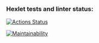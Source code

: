 ### Hexlet tests and linter status:
[![Actions Status](https://github.com/olesya-syrtina/frontend-project-11/actions/workflows/hexlet-check.yml/badge.svg)](https://github.com/olesya-syrtina/frontend-project-11/actions)

[![Maintainability](https://api.codeclimate.com/v1/badges/1de8ff3081193a5df051/maintainability)](https://codeclimate.com/github/olesya-syrtina/frontend-project-11/maintainability)